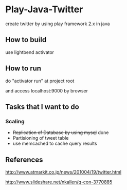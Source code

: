 # Play-Java-Twitter

create twitter by using play framework 2.x in java

## How to build 
use lightbend activator


## How to run 
do "activator run" at project root

and access localhost:9000 by browser

## Tasks that I want to do
### Scaling
* ~~Replication of Database by using mysql~~ done
* Partisioning of tweet table
* use memcached to cache query results

## References
http://www.atmarkit.co.jp/news/201004/19/twitter.html

http://www.slideshare.net/nkallen/q-con-3770885
